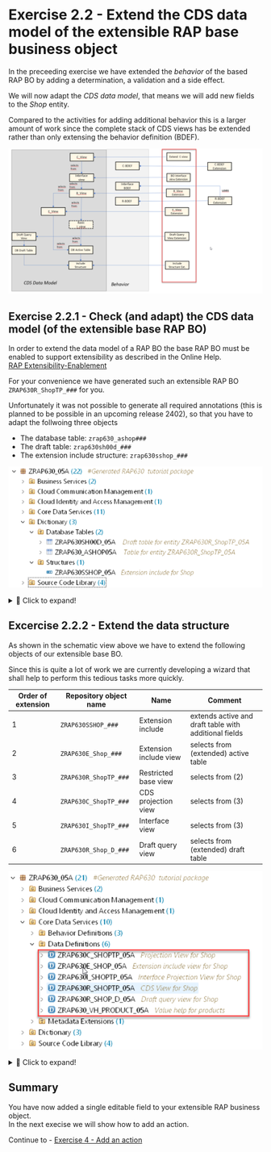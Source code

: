# Exercise 2.2 - Extend the CDS data model of the extensible RAP base business object  

In the preceeding exercise we have extended the _behavior_ of the based RAP BO by adding a determination, a validation and a side effect. 

We will now adapt the _CDS data model_, that means we will add new fields to the _Shop_ entity. 

Compared to the activities for adding additional behavior this is a larger amount of work since the complete stack of CDS views has be extended rather than only extensing the behavior definition (BDEF).

![Overview](images/ex3_01_overview_RAP630.png)

## Exercise 2.2.1 - Check (and adapt) the CDS data model (of the extensible base RAP BO)

In order to extend the data model of a RAP BO the base RAP BO must be enabled to support extensibility as described in the Online Help.  
[RAP Extensibility-Enablement](https://help.sap.com/docs/abap-cloud/abap-rap/rap-extensibility-enablement)

For your convenience we have generated such an extensible RAP BO `ZRAP630R_ShopTP_###` for you.

Unfortunately it was not possible to generate all required annotations (this is planned to be possible in an upcoming release 2402), so that you have to adapt the follwoing three objects 

- The database table:              `zrap630_ashop###` 
- The draft table:                 `zrap630sh00d_###`
- The extension include structure: `zrap630sshop_###`  

![Overview](images/ex3_02_040_show_objects_to_be_extended.png)  

<details>
  <summary>🔵 Click to expand!</summary>

### Adaption 2.2.1.1 - Adapt include structure of the RAP base object

We will start with adapting the generated include structure. 

<details>
  <summary>🔵 Click to expand!</summary>

1. Open the include structure

   ![Overview](images/ex3_02_010_RAP630.png)   

1. Change the enhancement category such that the structure gets the enhancement category #EXTENSIBLE_ANY.   

   <pre>
    @AbapCatalog.enhancement.category : #EXTENSIBLE_ANY
   </pre>

   ![Overview](images/ex3_02_020_RAP630.png) 

2. Then add these annotations that are needed in order to make the generated inlcude structure extensible:  

   <pre>
   @AbapCatalog.enhancement.fieldSuffix : 'ZAA'
   @AbapCatalog.enhancement.quotaMaximumFields : 350
   @AbapCatalog.enhancement.quotaMaximumBytes : 3500
   @AbapCatalog.enhancement.quotaShareCustomer : 50
   @AbapCatalog.enhancement.quotaSharePartner : 50
   </pre>

3. **Result:** The code of the extension include should now look like as follows :

   <pre>
     @EndUserText.label : 'Extension include for Shop'
     @AbapCatalog.enhancement.category : #EXTENSIBLE_ANY
     @AbapCatalog.enhancement.fieldSuffix : 'ZAA'
     @AbapCatalog.enhancement.quotaMaximumFields : 350
     @AbapCatalog.enhancement.quotaMaximumBytes : 3500
     @AbapCatalog.enhancement.quotaShareCustomer : 50
     @AbapCatalog.enhancement.quotaSharePartner : 50
     define structure zrap630sshop_### {

       dummy_field : abap.char(1);

     }
   </pre>

   ![Overview](images/ex3_02_030_RAP630.png)

 </details>  
  
  ### Exercise 2.2.1.2 - Adapt the database table `zrap630_ashop###` of the RAP base BO

We now have to adapt the table of the generated RAP Business BO. This is again because the XCO libraries currently do not yet allow to set this annotations. 
Since we have already extended the IncludeStructure we also get error messages that provide a hint that the current table settings to not fit anymore.  



<details>
  <summary>🔵 Click to expand!</summary>

1. Open the generated table `zrap630_ashop###` and change the enhancement category from `#NOT_EXTENSIBLE` to the value `#EXTENSIBLE_ANY`.
     
   <pre>
   @AbapCatalog.enhancement.category : #EXTENSIBLE_ANY
   </pre>

   ![Databasetable](images/ex3_04_020_RAP640.png)
   
2. The source code of your table should now read as follows:   

<pre>
@EndUserText.label : ' Table for entity ZRAP630R_ShopTP_###'
@AbapCatalog.enhancement.category : #EXTENSIBLE_ANY
@AbapCatalog.tableCategory : #TRANSPARENT
@AbapCatalog.deliveryClass : #A
@AbapCatalog.dataMaintenance : #NOT_ALLOWED
define table zrap630_ashop### {

  key mandt             : abap.clnt not null;
  key order_uuid        : sysuuid_x16 not null;
  order_id              : ad_persnum;
  ordered_item          : abap.char(40);
  currency_code         : abap.cuky;
  @Semantics.amount.currencyCode : 'zrap630_ashop###.currency_code'
  order_item_price      : abap.curr(11,2) not null;
  delivery_date         : abap.dats;
  overall_status        : abap.char(30);
  notes                 : abap.char(256);
  last_changed_at       : abp_lastchange_tstmpl;
  created_by            : abp_creation_user;
  created_at            : abp_creation_tstmpl;
  local_last_changed_by : abp_locinst_lastchange_user;
  local_last_changed_at : abp_locinst_lastchange_tstmpl;
  include zrap630sshop_###;

}


</pre>

</details>

### Exercise 2.2.1.3 Adapt the draft table

Perform the same change for the draft table `zrap630sh00d_###` and change the enhancement category to the value `extensible_any`. 

<details>
  <summary>🔵 Click to expand!</summary>

<pre>
@AbapCatalog.enhancement.category : #EXTENSIBLE_ANY
</pre>

The source code of your draft table `zrap630sh00d_###` should now read as follows:   

<pre>
@EndUserText.label : ' Draft table for entity ZRAP630R_ShopTP_###'
@AbapCatalog.enhancement.category : #EXTENSIBLE_ANY
@AbapCatalog.tableCategory : #TRANSPARENT
@AbapCatalog.deliveryClass : #A
@AbapCatalog.dataMaintenance : #NOT_ALLOWED
define table zrap630sh00d_### {

  key mandt          : abap.clnt not null;
  key orderuuid      : sysuuid_x16 not null;
  orderid            : ad_persnum;
  ordereditem        : abap.char(40);
  currencycode       : abap.cuky;
  @Semantics.amount.currencyCode : 'zrap630sh00d_###.currencycode'
  orderitemprice     : abap.curr(11,2);
  deliverydate       : abap.dats;
  overallstatus      : abap.char(30);
  notes              : abap.char(256);
  lastchangedat      : abp_lastchange_tstmpl;
  createdby          : abp_creation_user;
  createdat          : abp_creation_tstmpl;
  locallastchangedby : abp_locinst_lastchange_user;
  locallastchangedat : abp_locinst_lastchange_tstmpl;
  "%admin"           : include sych_bdl_draft_admin_inc;
  include zrap630sshop_###;

}
</pre>

![Database table](images/ex3_04_030_RAP640.png)

</details>

Since now the underlying base objects (active table, draft table and include structure) are extensible we can continue with exending the remaining objects of the stack.  

</details>

## Excercise 2.2.2 - Extend the data structure

As shown in the schematic view above we have to extend the following objects of our extensible base BO.

Since this is quite a lot of work we are currently developing a wizard that shall help to perform this tedious tasks more quickly.  
  
Order of extension | Repository object name | Name           | Comment  
-------- | ---------------------- | ------------------------ | -----------------------------------------------------   
1        | `ZRAP630SSHOP_###`     | Extension include        | extends active and draft table with additional fields    
2        | `ZRAP630E_Shop_###`    | Extension include view   | selects from (extended) active table   
3        | `ZRAP630R_ShopTP_###`  | Restricted base view     | selects from (2)   
4        | `ZRAP630C_ShopTP_###`  | CDS projection view      | selects from (3)   
5        | `ZRAP630I_ShopTP_###`  | Interface view           | selects from (3)   
6        | `ZRAP630R_Shop_D_###`  | Draft query view         | selects from (extended) draft table   


![objects_to_be_extended](images/ex3_03_040_overview_of_obj_to_be_extended.png)  

<details>
  <summary>🔵 Click to expand!</summary>

### Exercise 2.2.2.1 - Extend the extension include with an append structure - Add a field

We start the extension of the base RAP BO by adding field to the _extension include structure_ by creating an _append structure_ .

<details>
  <summary>🔵 Click to expand!</summary>

1. Right click on the _extension include structure_ `ZRAP630SSSHOP_###` and choose **New Append Structure** from the context menue.
  
   ![Add append structure](images/ex3_03_010_RAP630.png)
  
2. In the **New Append Structure** dialogue enter the following values.

   Be sure to change the package name to `ZRAP630_###_EXT` since the wizard in ADT by default propopses the package of the include structure of your base RAP BO.   
  
   Package:     `ZRAP630_###_EXT` !!!  
   Name:        `ZRAP630EXTSSHOP_###`  
   Description: Extend Extension Include Structure  
  
   and press **Next**.   
  
   ![Addappendstructure](images/ex3_03_020_RAP630.png)

3. Select the transport request that has been created for your extension package and press **Finish**.  

   ![Addappendstructure](images/ex3_03_030_RAP630.png)
  
3. In the code editor enter the following code snippte  
  
   ```abap
      zz_feedback_zaa : abap.char(256);
   ```

  So that your code should read as follows:
  
  <pre>
  @EndUserText.label : 'Extend Extension Include Structure'
  @AbapCatalog.enhancement.category : #NOT_EXTENSIBLE
  extend type zrap630sshop_### with zrap630extsshop_05a {
  zz_feedback_zaa : abap.char(256);
  }
  </pre>

  ![Addappendstructure](images/ex3_03_030_RAP640.png)
  
 4. Activate your changes
 
</details>

### Excercise 2.2.2.2 - Extend the CDS views 

In the following we will explain how to extend the remaining 5 CDS view entities. Since the process (the wizard) is the same for each CDS view entity we will only show screen shots for doing this for the first CDS view that has to be extended, which is the extension of the _Extension Include View_ `ZRAP630E_Shop_###`.  

For the remaining CDS views we will only provide the code snippets.   
  
<details>
  <summary>🔵 Click to expand!</summary>

### Exercise 2.2.2.3 - Extend the extenstion include view 

First we have to extend our extension include view `ZRAP630E_Shop_###` since the R-view reads from this view .
  
1. Right click on the CDS view of the base RAP business object that has to be extended. In this case right click on ´ZRAP630E_Shop_###´.   

![e-view](images/ex3_extension_for_ext_include_005.png) 

2. Select **New Data Definition** from the context menu.

![e-view](images/ex3_extension_for_ext_include_010.png) 

3. In the **New Data Defintion** screen enter the following values:  

   Package: `ZRAP630_###_EXT` --> !!! Be sure to have changed the package name since ADT will propose the name of the package where your base RAP BO resides in

   Name: `ZRAP630E_Ext_Shop_###`
   Description: `Extension for Extension Include View`

   and press **Next** .

4. Select a transport request and press **Next**.
   
   > **Caution:**
   > Do **NOT** press finish, because on the following screen you have to select the template that shall be used.  
  
5. Select the template **Extend View Entity**  and press **Finish**     
    
4. The editor window opens. Here you have to enter the following code.
  
   <pre>      
     extend view entity ZRAP630E_Shop_### with {
         Shop.zz_feedback_zaa as zz_feedback_zaa
     } 
   </pre>
  
![CDS view extenstion](images/ex3_extension_for_ext_include_030.png)
  

### Exercise 2.2.3.4 - Extend the remaining CDS views 
  
You have now to extend the remaining 4 CDS views in the following order with the following code snippets as we have done this for the extension include view in Exercise 3.5.   

#### Extension for R-CDS view

Name: `ZRAP630R_EXT_SHOPTP_###`   
Package: `ZRAP630_###_EXT`  
Description: Extension for R-CDS view

> **Please note:**
> The code extension of the R-CDS view reads from the `_Extension` association as the data source.
> All other extensions read from the alias `Shop` as the data source.    

<pre>
extend view entity ZRAP630R_ShopTP_### with {  
_Extension.zz_feedback_zaa as zz_feedback_zaa  
}
</pre> 
  
#### Extension for C-CDS view

Name: `ZRAP630C_EXT_SHOPTP_###`   
Package: `ZRAP630_###_EXT`  
Description: Extension for P-CDS view
  
<pre>
  extend view entity ZRAP630C_ShopTP_### with {  
  
  @UI.lineItem: [ {
    position: 140 , 
    importance: #MEDIUM, 
    label: 'Feedback'
    } ]
    @UI.identification: [ {
    position: 140 , 
    label: 'Feedback'
    } ]
  
   Shop.zz_feedback_zaa as zz_feedback_zaa  
   }
</pre>  
  
#### Extension for I-CDS view  

Name: `ZRAP630I_Ext_ShopTP_###`   
Package: `ZRAP630_###_EXT`  
Description: Extension for interface view
  
<pre>
extend view entity ZRAP630I_ShopTP_### with {  
Shop.zz_feedback_zaa as zz_feedback_zaa 
}
</pre>
  
    
####  Extension for draft query view

Name: `ZRAP630R_Ext_Shop_D_###`   
Package: `ZRAP630_###_EXT`  
Description: Extension for draft query view
  
<pre>
extend view entity ZRAP630R_Shop_D_### with {  
Shop.zz_feedback_zaa as zz_feedback_zaa 
}
</pre>
  
  
### Exercise 2.2.2.5 - Test the field extensibility

After having extended all the objects in the hiearchy of your base RAP business object you can now leverage the additional field in the UI.

1. Open the Service Binding of the extensible RAP business object and double-click on the entity**Shop**.   
  
2. Press the **Go** button.  
  
   You should see a new column called "Feedback".   
  
   ![extended list page](images/ex3_new_field_feedback_010.png)  

3. Select one entry and use the **Edit** button
  
  ![extended object page](images/ex3_new_field_feedback_020.png)   
  
  
  > When no field is visible you should check the extension of your projection view `ZRAP630C_EXT_SHOPTP_###` and check the UI annotations.   
  
  
</details>

</details>
  
## Summary

You have now added a single editable field to your extensible RAP business object.   
In the next execise we will show how to add an action. 

Continue to - [Exercise 4 - Add an action ](../ex4/README.md)



